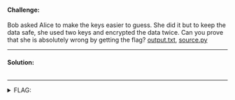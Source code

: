 #### Challenge:

Bob asked Alice to make the keys easier to guess. She did it but to keep the data safe, she used two keys and encrypted the data twice. Can you prove that she is absolutely wrong by getting the flag? [output.txt](./output.txt ":ignore"), [source.py](./source.py ":ignore")

---

#### Solution:

```bash
```

---

<details><summary>FLAG:</summary>

```
flag{y0u_m@d3_i7_t0_7h3_m1dddl3}
```

</details>
<br/>
